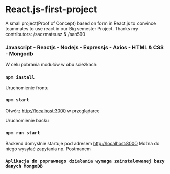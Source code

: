 # React.js-first-project
A small project(Proof of Concept) based on form in React.js to convince teammates to use react in our Big semester Project. 
Thanks my contributors: /saczmateusz & /san590

### Javascript - Reactjs - Nodejs - Expressjs - Axios - HTML & CSS - Mongodb


W celu pobrania modułów w obu ścieżkach:
### `npm install`

Uruchomienie frontu
### `npm start`

Otwórz [http://localhost:3000](http://localhost:3000) w przeglądarce


Uruchomienie backu
### `npm run start`

Backend domyślnie startuje pod adresem [http://localhost:8000](http://localhost:8000)
Można do niego wysyłać zapytania np. Postmanem

### `Aplikacja do poprawnego działania wymaga zainstalowanej bazy danych MongoDB`
